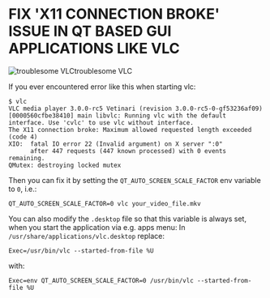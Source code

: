 # FIX 'X11 CONNECTION BROKE' ISSUE IN QT BASED GUI APPLICATIONS LIKE VLC

![troublesome VLC](https://kowalcj0.github.io/img/2018/007/vlc.png)troublesome VLC

If you ever encountered error like this when starting vlc:

```shell
$ vlc
VLC media player 3.0.0-rc5 Vetinari (revision 3.0.0-rc5-0-gf53236af09)
[0000560cfbe38410] main libvlc: Running vlc with the default interface. Use 'cvlc' to use vlc without interface.
The X11 connection broke: Maximum allowed requested length exceeded (code 4)
XIO:  fatal IO error 22 (Invalid argument) on X server ":0"
      after 447 requests (447 known processed) with 0 events remaining.
QMutex: destroying locked mutex
```

Then you can fix it by setting the `QT_AUTO_SCREEN_SCALE_FACTOR` env variable to `0`, i.e.:

```shell
QT_AUTO_SCREEN_SCALE_FACTOR=0 vlc your_video_file.mkv
```

You can also modify the `.desktop` file so that this variable is always set, when you start the application via e.g. apps menu: In `/usr/share/applications/vlc.desktop` replace:

```shell
Exec=/usr/bin/vlc --started-from-file %U
```

with:

```shell
Exec=env QT_AUTO_SCREEN_SCALE_FACTOR=0 /usr/bin/vlc --started-from-file %U
```
